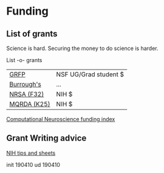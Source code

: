 Funding
=======

List of grants
---------

Science is hard. Securing the money to do science is harder. 


List -o- grants

|||
|-|-|
| [GRFP]() | NSF UG/Grad student $ |
| [Burrough's](http://www.bwfund.org/programs/interfaces/career_awards_background.html) | ...|
| [NRSA (F32)](http://grants1.nih.gov/grants/guide/pa-files/PA-07-107.html) | NIH $ |
| [MQRDA (K25)](http://grants.nih.gov/grants/guide/pa-files/PA-06-087.html) | NIH $ |


[Computational Neuroscience funding index](http://home.earthlink.net/~perlewitz/funding.html) 


Grant Writing advice
---------

[NIH tips and sheets](https://grants.nih.gov/grants/grant_tips.htm)


init 190410
ud   190410